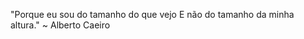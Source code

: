 "Porque eu sou do tamanho do que vejo
 E não do tamanho da minha altura."
~ Alberto Caeiro

<!---
sscardoso23/sscardoso23 is a ✨ special ✨ repository because its `README.md` (this file) appears on your GitHub profile.
You can click the Preview link to take a look at your changes.
--->
